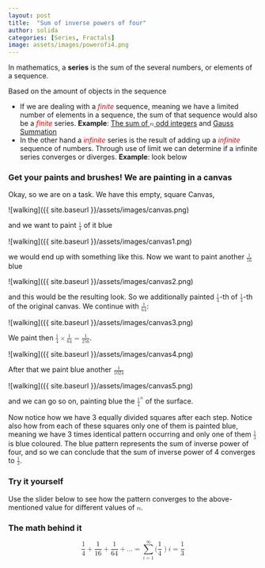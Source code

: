 ```yaml
---
layout: post
title:  "Sum of inverse powers of four"
author: solida
categories: [Series, Fractals]
image: assets/images/powerofi4.png
---
```

In mathematics, a **series** is the sum of the several numbers, or elements of a
sequence. 

Based on the amount of objects in the sequence
- If we are dealing with a <span style="color: red;">*finite*</span> sequence, meaning we have a limited
number of elements in a sequence, the sum of that sequence would also be a <span style="color: red;">*finite*</span>
series.  **Example**: [The sum of <math display="inline"><mi>n</mi></math> odd integers](https://visualproofs.github.io/series/algebra/2022/04/15/n-odd-numbers.html) and [Gauss Summation](https://visualproofs.github.io/series/2022/05/12/gauss.html)
- In the other hand a <span style="color: red;">*infinite*</span> series is the result of adding up a <span style="color: red;">*infinite*</span>
sequence of numbers. Through use of limit we can determine if a infinite series
converges or diverges. **Example**: look below

### Get your paints and brushes! We are painting in a canvas
Okay, so we are on a task. We have this empty, square Canvas,

![walking]({{ site.baseurl }}/assets/images/canvas.png)

and we want to paint <math display="inline"><mfrac><mn>1</mn><mn>4</mn></mfrac></math> of it blue

![walking]({{ site.baseurl }}/assets/images/canvas1.png)

we would end up with something like this. Now we want to paint another <math display="inline"><mfrac><mn>1</mn><mn>16</mn></mfrac></math> blue

![walking]({{ site.baseurl }}/assets/images/canvas2.png)

and this would be the resulting look. So we additionally painted <math display="inline"><mfrac><mn>1</mn><mn>4</mn></mfrac></math>-th of <math display="inline"><mfrac><mn>1</mn><mn>4</mn></mfrac></math>-th of the original canvas. We continue with <math display="inline"><mfrac><mn>1</mn><mn>64</mn></mfrac></math>:

![walking]({{ site.baseurl }}/assets/images/canvas3.png)

We paint then <math display="inline"><mfrac><mn>1</mn><mn>4</mn></mfrac><mo>&times;</mo><mfrac><mn>1</mn><mn>64</mn></mfrac><mo>=</mo><mfrac><mn>1</mn><mn>256</mn></mfrac></math>.

![walking]({{ site.baseurl }}/assets/images/canvas4.png)

After that we paint blue another <math display="inline"><mfrac><mn>1</mn><mn>1024</mn></mfrac></math>

![walking]({{ site.baseurl }}/assets/images/canvas5.png)

and we can go so on, painting blue the <math display="inline"><msup><mrow><mfrac><mn>1</mn><mn>4</mn></mfrac></mrow><mi>n</mi></msup></math> of the surface.

Now notice how we have 3 equally divided squares after each step. Notice also how from each of these squares only one
of them is painted blue, meaning we have 3 times identical pattern occurring and only one of them <math display="inline"><mfrac><mn>1</mn><mn>3</mn></mfrac></math> is blue coloured.
The blue pattern represents the sum of inverse power of four, and so we can conclude that the sum of inverse power of 4 converges to <math display="inline"><mfrac><mn>1</mn><mn>3</mn></mfrac></math>.


### Try it yourself
Use the slider below to see how the pattern converges to the above-mentioned value for different values of <math display="inline"><mi>n</mi></math>.

<div id="observablehq-6c0f974d">
  <div class="observablehq-viewof-levels"></div>
  <div class="observablehq-dom"></div>
</div>
<script type="module">
  import {Runtime, Inspector} from "https://cdn.jsdelivr.net/npm/@observablehq/runtime@4/dist/runtime.js";
  import define from "https://api.observablehq.com/@864af2bf64442aa6/inverse-power-of-4.js?v=3";
  (new Runtime).module(define, name => {
    if (name === "viewof levels") return Inspector.into("#observablehq-6c0f974d .observablehq-viewof-levels")();
    if (name === "dom") return Inspector.into("#observablehq-6c0f974d .observablehq-dom")();
  });
</script>

### The math behind it

<math display="block">
  <mrow>
    <mfrac>
      <mn>1</mn>
      <mn>4</mn>
    </mfrac>
    <mo>+</mo>
    <mfrac>
      <mn>1</mn>
      <mn>16</mn>
    </mfrac>
    <mo>+</mo>
    <mfrac>
      <mn>1</mn>
      <mn>64</mn>
    </mfrac>
    <mo>+</mo>
    <mi>.</mi>
    <mi>.</mi>
    <mi>.</mi>
    <mo>=</mo>
    <mrow>
      <munderover>
        <mo movablelimits="false">∑</mo>
        <mrow>
          <mi>i</mi>
          <mo>=</mo>
          <mn>1</mn>
        </mrow>
        <mi>∞</mi>
      </munderover>
    </mrow>
    <mrow>
    <mo stretchy="false" form="prefix">(</mo>
    <mfrac>
      <mn>1</mn>
      <mn>4</mn>
    </mfrac>
    <mo stretchy="false" form="prefix">)</mo>
    </mrow>
    <msup>
    <mi>i</mi>
    </msup>
    <mo>=</mo>
    <mfrac>
      <mn>1</mn>
      <mn>3</mn>
    </mfrac>
  </mrow>
</math>